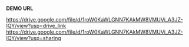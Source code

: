**DEMO URL**

https://drive.google.com/file/d/1roW0KaWLGNN7KAkMW8VMUVi_A3JZ-IQY/view?usp=drive_link
https://drive.google.com/file/d/1roW0KaWLGNN7KAkMW8VMUVi_A3JZ-IQY/view?usp=sharing